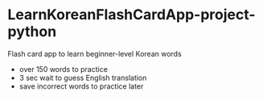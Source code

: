 # LearnKoreanFlashCardApp-project-python
 Flash card app to learn beginner-level Korean words

 - over 150 words to practice
 - 3 sec wait to guess English translation
 - save incorrect words to practice later
